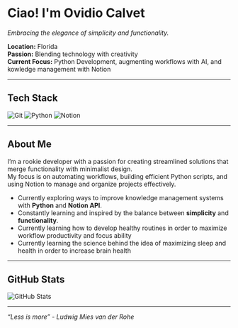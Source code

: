 # Ciao! I'm Ovidio Calvet

*Embracing the elegance of simplicity and functionality.*

**Location:** Florida <br />
**Passion:** Blending technology with creativity <br />
**Current Focus:** Python Development, augmenting workflows with AI, and kowledge management with Notion <br />

---

## Tech Stack
<p align="left">
  <img src="https://img.shields.io/badge/Git-%23F05032.svg?style=for-the-badge&logo=git&logoColor=white" alt="Git" />
  <img src="https://img.shields.io/badge/Python-%233776AB.svg?style=for-the-badge&logo=python&logoColor=white" alt="Python" />
  <img src="https://img.shields.io/badge/Notion-%23000000.svg?style=for-the-badge&logo=notion&logoColor=white" alt="Notion" />
</p>

---

## About Me

I’m a rookie developer with a passion for creating streamlined solutions that merge functionality with minimalist design. <br />
My focus is on automating workflows, building efficient Python scripts, and using Notion to manage and organize projects effectively. <br />

- Currently exploring ways to improve knowledge management systems with **Python** and **Notion API**.
- Constantly learning and inspired by the balance between **simplicity** and **functionality**.
- Currently learning how to develop healthy routines in order to maximize workflow productivity and focus ability
- Currently learning the science behind the idea of maximizing sleep and health in order to increase brain health

---

## GitHub Stats
<p align="left">
  <img src="https://github-readme-stats.vercel.app/api?username=ovidiocalvet&show_icons=true&hide_border=true&theme=moltack" alt="GitHub Stats" />
</p>

---

*“Less is more” - Ludwig Mies van der Rohe*

